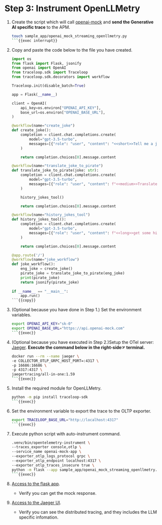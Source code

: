# Step 3: Instrument OpenLLMetry

1. Create the script which will call [openai-mock](https://api.openai-mock.com/#introduction) and **send the Generative AI specific trace** to the APM.

    ```bash
    touch sample_app/openai_mock_streaming_openllmetry.py
    ```{{exec interrupt}}

1. Copy and paste the code below to the file you have created.

    ```py
    import os
    from flask import Flask, jsonify
    from openai import OpenAI
    from traceloop.sdk import Traceloop
    from traceloop.sdk.decorators import workflow

    Traceloop.init(disable_batch=True)

    app = Flask(__name__)

    client = OpenAI(
        api_key=os.environ["OPENAI_API_KEY"],
        base_url=os.environ["OPENAI_BASE_URL"],
    )

    @workflow(name="create_joke")
    def create_joke():
        completion = client.chat.completions.create(
            model="gpt-3.5-turbo",
            messages=[{"role": "user", "content": "<<short>>Tell me a joke about opentelemetry"}],
        )

        return completion.choices[0].message.content

    @workflow(name="translate_joke_to_pirate")
    def translate_joke_to_pirate(joke: str):
        completion = client.chat.completions.create(
            model="gpt-3.5-turbo",
            messages=[{"role": "user", "content": f"<<medium>>Translate the below joke to pirate-like english:\n\n{joke}"}],
        )

        history_jokes_tool()

        return completion.choices[0].message.content

    @workflow(name="history_jokes_tool")
    def history_jokes_tool():
        completion = client.chat.completions.create(
            model="gpt-3.5-turbo",
            messages=[{"role": "user", "content": f"<<long>>get some history jokes"}],
        )

        return completion.choices[0].message.content

    @app.route('/')
    @workflow(name="joke_workflow")
    def joke_workflow():
        eng_joke = create_joke()
        pirate_joke = translate_joke_to_pirate(eng_joke)
        print(pirate_joke)
        return jsonify(pirate_joke)
        
    if __name__ == "__main__":
        app.run()
    ```{{copy}}

1. (Optional because you have done in Step 1.) Set the environment variables.

    ```bash
    export OPENAI_API_KEY="sk-0"
    export OPENAI_BASE_URL="https://api.openai-mock.com"
    ```{{exec}}

1. (Optional because you have executed in Step 2.)Setup the OTel server: [Jaeger](https://www.jaegertracing.io/). **Execute the command below in the right-side☞ terminal.**

    ```bash
    docker run --rm --name jaeger \
    -e COLLECTOR_OTLP_GRPC_HOST_PORT=:4317 \
    -p 16686:16686 \
    -p 4317:4317 \
    jaegertracing/all-in-one:1.59
    ```{{exec}}

1. Install the required module for OpenLLMetry.

    ```bash
    python -m pip install traceloop-sdk
    ```{{exec}}

1. Set the environment variable to export the trace to the OLTP exporter.

    ```bash
    export TRACELOOP_BASE_URL="http://localhost:4317"
    ```{{exec}}

1. Execute python script with auto-instrument command.

    ```bash
    .venv/bin/opentelemetry-instrument \
    --traces_exporter console,otlp \
    --service_name openai-mock-app \
    --exporter_otlp_logs_protocol grpc \
    --exporter_otlp_endpoint localhost:4317 \
    --exporter_otlp_traces_insecure true \
    python -m flask --app sample_app/openai_mock_streaming_openllmetry.py run -h 0.0.0.0 -p 8080
    ```{{exec}}

1. [Access to the flask app]({{TRAFFIC_HOST1_8080}}).

    - Verify you can get the mock response.

1. [Access to the Jaeger UI]({{TRAFFIC_HOST1_16686}}).

    - Verify you can see the distributed tracing, and they includes the LLM specific infomation.
